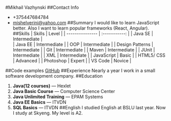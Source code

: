 #Mikhail Vazhynski
##Contact Info
* +375447684784
* mishelverini@yahoo.com
##Summary
I would like to learn JavaScript better. Also I want to learn popular frameworks (React, Angular).
##Skills 
| Skills          | Level         |
| --------------- | :-----------: |
| Java SE         | Intermediate  |   
| Java EE         | Intermediate  | 
| OOP             | Intermediate  | 
| Design Patterns | Intermediate  | 
| Git             | Intermediate  | 
| Maven           | Intermediate  | 
| JUnit           | Intermediate  | 
| XML             | Intermediate  |
| JavaScript      | Basic         |
| HTML5/ CSS      | Advanced      |
| Photoshop       | Expert        | 
| VS Code         | Novice        |

##Code examples
[GitHub](https://github.com/mishelverini)
##Experience 
Nearly a year I work in a small software development company.
##Education
1. **Java(12 courses)** — Hexlet
1. **Java Basic Course** — Computer Science Center
1. **Java Unlimited Training** — EPAM Systems
1. **Java EE Basics** — ITVDN
1. **SQL Basics** — ITVDN
##English 
I studied English at BSLU last year. Now I study at Skyeng. My level is A2.